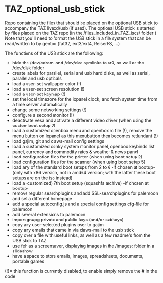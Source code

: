 # TAZ_optional_usb_stick
Repo containing the files that should be placed on the optional USB stick to accompany the TAZ livecd/usb (if used).
The optional USB stick is started by files placed on the TAZ repo (in the /files_included_in_TAZ_isos/ folder )
Note that you'll need to format the USB stick in a file system that can be read/written to by gentoo (fat32, ext3/ext4, ReiserFS, ...)

The functions of the USB stick are the following:
* hide the /dev/cdrom, and /dev/dvd symlinks to sr0, as well as the /dev/disk folder
* create labels for parallel, serial and usb hard disks, as well as serial, parallel and usb opticals
* load a user-set wallpaper color (!)
* load a user-set screen resolution (!)
* load a user-set keymap (!)
* set the local timezone for the lxpanel clock, and fetch system time from a time server automatically
* change some networking settings (!)
* configure a second monitor (!)
* deactivate vesa and activate a different video driver (when using the custom boot setup 7)
* load a customized openbox menu and openbox rc file (!), remove the menu button on lxpanel as this menubutton then becomes redundant (!)
* load gajim, git and claws-mail config settings
* load a customized conky system monitor panel, openbox keybinds list panel, currency and commodity rates & weather & news panel
* load configuration files for the printer (when using boot setup 2)
* load configuration files for the scanner (when using boot setup 5)
* load any of the standard boot setups from 2 to 6 -if chosen at bootup- (only with x86 version, not in amd64 version; with the latter these boot setups are on the iso instead)
* load a (customized) 7th boot setup (squashfs archive) -if chosen at bootup-
* remove regular searchplugins and add SSL-searchplugins for palemoon and set a different homepage
* add a special autoconfig.js and a special config settings cfg-file for palemoon
* add several extensions to palemoon
* import gnupg private and public keys (and/or subkeys)
* copy any user-selected plugins over to gajim
* copy any emails that came in via claws-mail to the usb stick
* copy over a file with useful links, as well as a few readme's from the USB stick to TAZ
* use feh as a screensaver, displaying images in the /images: folder in a slideshow
* have a space to store emails, images, spreadsheets, documents, portable games

(!)= this function is currently disabled, to enable simply remove the # in the code

